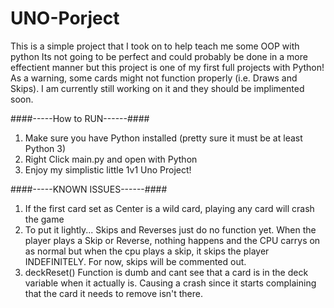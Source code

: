 # UNO-Porject
This is a simple project that I took on to help teach me some OOP with python 
Its not going to be perfect and could probably be done in a more effectient manner but this project is one of my first full projects with Python!
As a warning, some cards might not function properly (i.e. Draws and Skips). I am currently still working on it and they should be implimented soon.

####-----How to RUN------####
1. Make sure you have Python installed (pretty sure it must be at least Python 3)
2. Right Click main.py and open with Python
3. Enjoy my simplistic little 1v1 Uno Project!

####-----KNOWN ISSUES------####
1. If the first card set as Center is a wild card, playing any card will crash the game
2. To put it lightly... Skips and Reverses just do no function yet. When the player plays a Skip or Reverse, nothing happens and the CPU carrys on as normal but when the cpu plays a skip, it skips the player INDEFINITELY. For now, skips will be commented out.
3. deckReset() Function is dumb and cant see that a card is in the deck variable when it actually is. Causing a crash since it starts complaining that the card it needs to remove isn't there. 

